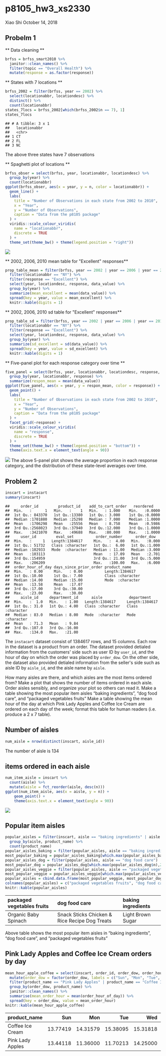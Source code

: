p8105\_hw3\_xs2330
================
Xiao Shi
October 14, 2018

Probelm 1
---------

\*\* Data cleaning \*\*

``` r
brfss = brfss_smart2010 %>%
  janitor::clean_names() %>%
  filter(topic == "Overall Health") %>%
  mutate(response = as.factor(response))
```

\*\* States with 7 locations \*\*

``` r
brfss_2002 = filter(brfss, year == 2002) %>%
  select(locationabbr, locationdesc) %>%
  distinct() %>%
  count(locationabbr)
states_7locs = brfss_2002[which(brfss_2002$n == 7), 1]
states_7locs
```

    ## # A tibble: 3 x 1
    ##   locationabbr
    ##   <chr>       
    ## 1 CT          
    ## 2 FL          
    ## 3 NC

The above three states have 7 observations

\*\* Spaghetti plot of locations \*\*

``` r
brfss_obser = select(brfss, year, locationabbr, locationdesc) %>%
  group_by(year) %>%
  count(locationabbr)
ggplot(brfss_obser, aes(x = year, y = n, color = locationabbr)) +
  geom_line() +
  labs(
    title = "Number of Observations in each state from 2002 to 2010",
    x = "Year",
    y = "Number of Observations",
    caption = "Data from the p8105 package"
  ) +
  viridis::scale_colour_viridis(
    name = "locationabbr", 
    discrete = TRUE
  ) +
  theme_set(theme_bw() + theme(legend.position = "right"))
```

![](p8105_hw3_xs2330_files/figure-markdown_github/p1%20spaghetti%20plot-1.png)

\*\* 2002, 2006, 2010 mean table for "Excellent" responses\*\*

``` r
prop_table_mean = filter(brfss, year == 2002 | year == 2006 | year == 2010) %>%
  filter(locationabbr == "NY") %>%
  filter(response == "Excellent") %>%
  select(year, locationdesc, response, data_value) %>%
  group_by(year) %>%
  summarize(mean_excellent = mean(data_value)) %>% 
  spread(key = year, value = mean_excellent) %>% 
  knitr::kable(digits = 1)
```

\*\* 2002, 2006, 2010 sd table for "Excellent" responses\*\*

``` r
prop_table_sd = filter(brfss, year == 2002 | year == 2006 | year == 2010) %>%
  filter(locationabbr == "NY") %>%
  filter(response == "Excellent") %>%
  select(year, locationdesc, response, data_value) %>%
  group_by(year) %>%
  summarize(sd_excellent = sd(data_value)) %>% 
  spread(key = year, value = sd_excellent) %>% 
  knitr::kable(digits = 1)
```

\*\* Five-panel plot for each response category over time \*\*

``` r
five_panel = select(brfss, year, locationabbr, locationdesc, response, data_value) %>%
  group_by(year, locationabbr, response) %>%
  summarize(respon_mean = mean(data_value))
ggplot(five_panel, aes(x = year, y = respon_mean, color = response)) +
  geom_point() +
  labs(
    title = "Number of Observations in each state from 2002 to 2010",
    x = "Year",
    y = "Number of Observations",
    caption = "Data from the p8105 package"
  ) +
  facet_grid(~response) +
  viridis::scale_colour_viridis(
    name = "response", 
    discrete = TRUE
  ) +
  theme_set(theme_bw() + theme(legend.position = "bottom")) +
  theme(axis.text.x = element_text(angle = 90))
```

![](p8105_hw3_xs2330_files/figure-markdown_github/five%20panel-1.png) The above 5-panel plot shows the average proportion in each response category, and the distribution of these state-level averages over time.

Problem 2
---------

``` r
inscart = instacart
summary(inscart)
```

    ##     order_id         product_id    add_to_cart_order   reordered     
    ##  Min.   :      1   Min.   :    1   Min.   : 1.000    Min.   :0.0000  
    ##  1st Qu.: 843370   1st Qu.:13380   1st Qu.: 3.000    1st Qu.:0.0000  
    ##  Median :1701880   Median :25298   Median : 7.000    Median :1.0000  
    ##  Mean   :1706298   Mean   :25556   Mean   : 8.758    Mean   :0.5986  
    ##  3rd Qu.:2568023   3rd Qu.:37940   3rd Qu.:12.000    3rd Qu.:1.0000  
    ##  Max.   :3421070   Max.   :49688   Max.   :80.000    Max.   :1.0000  
    ##     user_id         eval_set          order_number      order_dow    
    ##  Min.   :     1   Length:1384617     Min.   :  4.00   Min.   :0.000  
    ##  1st Qu.: 51732   Class :character   1st Qu.:  6.00   1st Qu.:1.000  
    ##  Median :102933   Mode  :character   Median : 11.00   Median :3.000  
    ##  Mean   :103113                      Mean   : 17.09   Mean   :2.701  
    ##  3rd Qu.:154959                      3rd Qu.: 21.00   3rd Qu.:5.000  
    ##  Max.   :206209                      Max.   :100.00   Max.   :6.000  
    ##  order_hour_of_day days_since_prior_order product_name      
    ##  Min.   : 0.00     Min.   : 0.00          Length:1384617    
    ##  1st Qu.:10.00     1st Qu.: 7.00          Class :character  
    ##  Median :14.00     Median :15.00          Mode  :character  
    ##  Mean   :13.58     Mean   :17.07                            
    ##  3rd Qu.:17.00     3rd Qu.:30.00                            
    ##  Max.   :23.00     Max.   :30.00                            
    ##     aisle_id     department_id      aisle            department       
    ##  Min.   :  1.0   Min.   : 1.00   Length:1384617     Length:1384617    
    ##  1st Qu.: 31.0   1st Qu.: 4.00   Class :character   Class :character  
    ##  Median : 83.0   Median : 8.00   Mode  :character   Mode  :character  
    ##  Mean   : 71.3   Mean   : 9.84                                        
    ##  3rd Qu.:107.0   3rd Qu.:16.00                                        
    ##  Max.   :134.0   Max.   :21.00

The `instacart` dataset consist of 1384617 rows, and 15 columns. Each row in the dataset is a product from an order. The dataset provided detialed information from the customers' side such as user ID by `user_id`, and the hour of day on which the order was placed by `order_dow`. On the other side, the dataset also provided detialed information from the seller's side such as aisle ID by `aisle_id`, and the aisle name by `aisle`.

How many aisles are there, and which aisles are the most items ordered from? Make a plot that shows the number of items ordered in each aisle. Order aisles sensibly, and organize your plot so others can read it. Make a table showing the most popular item aisles “baking ingredients”, “dog food care”, and “packaged vegetables fruits” Make a table showing the mean hour of the day at which Pink Lady Apples and Coffee Ice Cream are ordered on each day of the week; format this table for human readers (i.e. produce a 2 x 7 table).

Number of aisles
----------------

``` r
num_aisle = nrow(distinct(inscart, aisle_id))
```

The number of aisle is 134

items ordered in each aisle
---------------------------

``` r
num_item_aisle = inscart %>%
  count(aisle) %>%
  mutate(aisle = fct_reorder(aisle, desc(n)))
ggplot(num_item_aisle, aes(x = aisle, y = n)) +
    geom_point() +
    theme(axis.text.x = element_text(angle = 90))
```

![](p8105_hw3_xs2330_files/figure-markdown_github/unnamed-chunk-3-1.png)

Popular item aisles
-------------------

``` r
popular_aisles = filter(inscart, aisle == "baking ingredients" | aisle == "dog food care" | aisle == "packaged vegetables fruits") %>%
  group_by(aisle, product_name) %>%
  count(product_name)
popular_aisles_baking = filter(popular_aisles, aisle == "baking ingredients")
most_popular_baking = popular_aisles_baking[which.max(popular_aisles_baking$n),2]
popular_aisles_dog = filter(popular_aisles, aisle == "dog food care")
most_popular_dog = popular_aisles_dog[which.max(popular_aisles_dog$n),2]
popular_aisles_veggie = filter(popular_aisles, aisle == "packaged vegetables fruits")
most_popular_veggie = popular_aisles_veggie[which.max(popular_aisles_veggie$n),2]
popular_aisles = cbind.data.frame(most_popular_veggie, most_popular_dog, most_popular_baking)
colnames(popular_aisles) = c("packaged vegetables fruits", "dog food care", "baking ingredients")
knitr::kable(popular_aisles)
```

| packaged vegetables fruits | dog food care                                 | baking ingredients |
|:---------------------------|:----------------------------------------------|:-------------------|
| Organic Baby Spinach       | Snack Sticks Chicken & Rice Recipe Dog Treats | Light Brown Sugar  |

Above table shows the most popular item aisles in “baking ingredients”, “dog food care”, and “packaged vegetables fruits”

Pink Lady Apples and Coffee Ice Cream orders by day
---------------------------------------------------

``` r
mean_hour_apple_coffee = select(inscart, order_id, order_dow, order_hour_of_day, product_name) %>%
  mutate(order_dow = factor(order_dow, labels = c("Sun", "Mon", "Tue", "Wed", "Thu", "Fri", "Sat"))) %>%
  filter(product_name == "Pink Lady Apples" | product_name == "Coffee Ice Cream") %>%
  group_by(order_dow, product_name) %>%
  janitor::clean_names() %>%
  summarise(mean_order_hour = mean(order_hour_of_day)) %>%
  spread(key = order_dow, value = mean_order_hour)
knitr::kable(mean_hour_apple_coffee)  
```

| product\_name    |       Sun|       Mon|       Tue|       Wed|       Thu|       Fri|       Sat|
|:-----------------|---------:|---------:|---------:|---------:|---------:|---------:|---------:|
| Coffee Ice Cream |  13.77419|  14.31579|  15.38095|  15.31818|  15.21739|  12.26316|  13.83333|
| Pink Lady Apples |  13.44118|  11.36000|  11.70213|  14.25000|  11.55172|  12.78431|  11.93750|
